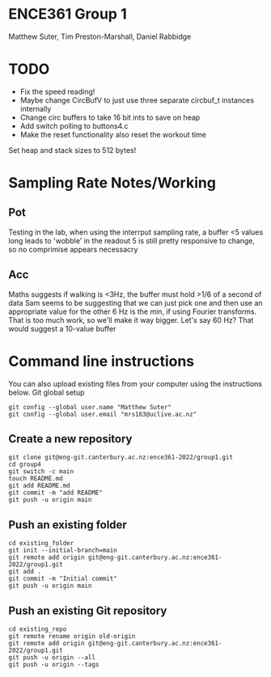 # ENCE361 Group 1
Matthew Suter, Tim Preston-Marshall, Daniel Rabbidge

# TODO
- Fix the speed reading!
- Maybe change CircBufV to just use three separate circbuf_t instances internally
- Change circ buffers to take 16 bit ints to save on heap
- Add switch polling to buttons4.c
- Make the reset functionality also reset the workout time

Set heap and stack sizes to 512 bytes!

# Sampling Rate Notes/Working
## Pot
Testing in the lab, when using the interrput sampling rate, a buffer <5 values long leads to 'wobble' in the readout
5 is still pretty responsive to change, so no comprimise appears necessacry

## Acc
Maths suggests if walking is <3Hz, the buffer must hold >1/6 of a second of data
Sam seems to be suggesting that we can just pick one and then use an appropriate value for the other
6 Hz is the min, if using Fourier transforms. That is too much work, so we'll make it way bigger. Let's say 60 Hz?
That would suggest a 10-value buffer

# Command line instructions

You can also upload existing files from your computer using the instructions below.
Git global setup

```
git config --global user.name "Matthew Suter"
git config --global user.email "mrs163@uclive.ac.nz"
```

## Create a new repository

```
git clone git@eng-git.canterbury.ac.nz:ence361-2022/group1.git
cd group4
git switch -c main
touch README.md
git add README.md
git commit -m "add README"
git push -u origin main
```

## Push an existing folder

```
cd existing_folder
git init --initial-branch=main
git remote add origin git@eng-git.canterbury.ac.nz:ence361-2022/group1.git
git add .
git commit -m "Initial commit"
git push -u origin main
```

## Push an existing Git repository

```
cd existing_repo
git remote rename origin old-origin
git remote add origin git@eng-git.canterbury.ac.nz:ence361-2022/group1.git
git push -u origin --all
git push -u origin --tags
```

